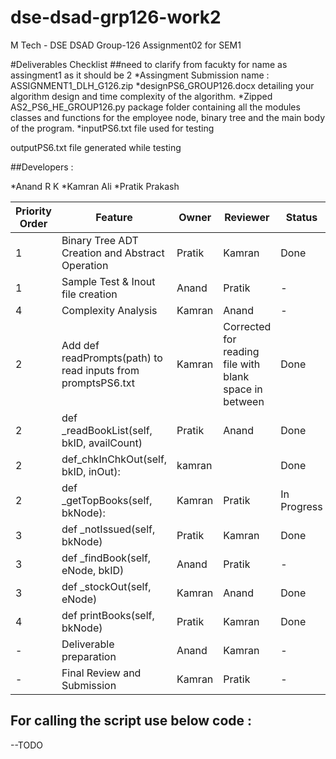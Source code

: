# dse-dsad-grp126-work2
M Tech - DSE DSAD Group-126 Assignment02 for SEM1

#Deliverables Checklist
##need to clarify from facukty for name as assingment1 as it should be 2
*Assingment Submission name :  ASSIGNMENT1_DLH_G126.zip 
*designPS6_GROUP126.docx detailing your algorithm design and time complexity of the algorithm.
*Zipped AS2_PS6_HE_GROUP126.py  package folder containing all the modules classes and functions for the employee node, binary tree and the main body of the program.
*inputPS6.txt file used for testing

outputPS6.txt file generated while testing

##Developers :

*Anand R K
*Kamran Ali
*Pratik Prakash

| Priority Order  | Feature |Owner |Reviewer |Status|
| ------------- | ------------- |------------- |------------- |------------- |
| 1  | Binary Tree ADT Creation and Abstract Operation  |Pratik  |Kamran  | Done |
| 1  | Sample Test & Inout file creation  |Anand  |Pratik  |-  |
| 4  | Complexity Analysis  |Kamran  |Anand  |-  |
| 2  | Add def readPrompts(path) to read inputs from promptsPS6.txt  | Kamran  | Corrected for reading file with blank space in between | Done |
| 2  | def _readBookList(self, bkID, availCount)  |Pratik  |Anand  | Done  |
| 2  | def_chkInChkOut(self, bkID, inOut):   |kamran  |  | Done  |
| 2  | def _getTopBooks(self, bkNode):  |Kamran  |Pratik  | In Progress  |
| 3  | def _notIssued(self, bkNode)  |Pratik  |Kamran  | Done |
| 3  | def _findBook(self, eNode, bkID)   |Anand  |Pratik  |-  |
| 3  | def _stockOut(self, eNode)   |Kamran  |Anand  | Done  |
| 4  | def printBooks(self, bkNode)  |Pratik  |Kamran  |Done |
| -  | Deliverable preparation  |Anand  |Kamran  |-  |
| -  | Final Review and Submission |Kamran  |Pratik  |-  |



## For calling the script use below code :
--TODO
